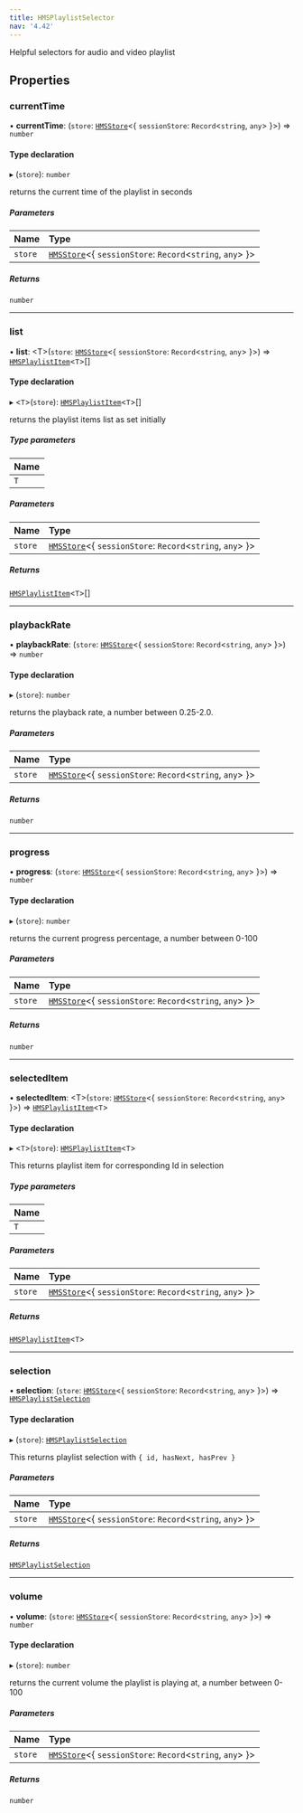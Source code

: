```yaml
---
title: HMSPlaylistSelector
nav: '4.42'
---
```


Helpful selectors for audio and video playlist

## Properties

### currentTime

• **currentTime**: (`store`: [`HMSStore`](/api-reference/javascript/v2/interfaces/HMSStore)<{ `sessionStore`: `Record`<`string`, `any`\> }\>) => `number`

#### Type declaration

▸ (`store`): `number`

returns the current time of the playlist in seconds

##### Parameters

| Name    | Type                                                                                                            |
| :------ | :-------------------------------------------------------------------------------------------------------------- |
| `store` | [`HMSStore`](/api-reference/javascript/v2/interfaces/HMSStore)<{ `sessionStore`: `Record`<`string`, `any`\> }\> |

##### Returns

`number`

---

### list

• **list**: <T\>(`store`: [`HMSStore`](/api-reference/javascript/v2/interfaces/HMSStore)<{ `sessionStore`: `Record`<`string`, `any`\> }\>) => [`HMSPlaylistItem`](/api-reference/javascript/v2/interfaces/HMSPlaylistItem)<`T`\>[]

#### Type declaration

▸ <`T`\>(`store`): [`HMSPlaylistItem`](/api-reference/javascript/v2/interfaces/HMSPlaylistItem)<`T`\>[]

returns the playlist items list as set initially

##### Type parameters

| Name |
| :--- |
| `T`  |

##### Parameters

| Name    | Type                                                                                                            |
| :------ | :-------------------------------------------------------------------------------------------------------------- |
| `store` | [`HMSStore`](/api-reference/javascript/v2/interfaces/HMSStore)<{ `sessionStore`: `Record`<`string`, `any`\> }\> |

##### Returns

[`HMSPlaylistItem`](/api-reference/javascript/v2/interfaces/HMSPlaylistItem)<`T`\>[]

---

### playbackRate

• **playbackRate**: (`store`: [`HMSStore`](/api-reference/javascript/v2/interfaces/HMSStore)<{ `sessionStore`: `Record`<`string`, `any`\> }\>) => `number`

#### Type declaration

▸ (`store`): `number`

returns the playback rate, a number between 0.25-2.0.

##### Parameters

| Name    | Type                                                                                                            |
| :------ | :-------------------------------------------------------------------------------------------------------------- |
| `store` | [`HMSStore`](/api-reference/javascript/v2/interfaces/HMSStore)<{ `sessionStore`: `Record`<`string`, `any`\> }\> |

##### Returns

`number`

---

### progress

• **progress**: (`store`: [`HMSStore`](/api-reference/javascript/v2/interfaces/HMSStore)<{ `sessionStore`: `Record`<`string`, `any`\> }\>) => `number`

#### Type declaration

▸ (`store`): `number`

returns the current progress percentage, a number between 0-100

##### Parameters

| Name    | Type                                                                                                            |
| :------ | :-------------------------------------------------------------------------------------------------------------- |
| `store` | [`HMSStore`](/api-reference/javascript/v2/interfaces/HMSStore)<{ `sessionStore`: `Record`<`string`, `any`\> }\> |

##### Returns

`number`

---

### selectedItem

• **selectedItem**: <T\>(`store`: [`HMSStore`](/api-reference/javascript/v2/interfaces/HMSStore)<{ `sessionStore`: `Record`<`string`, `any`\> }\>) => [`HMSPlaylistItem`](/api-reference/javascript/v2/interfaces/HMSPlaylistItem)<`T`\>

#### Type declaration

▸ <`T`\>(`store`): [`HMSPlaylistItem`](/api-reference/javascript/v2/interfaces/HMSPlaylistItem)<`T`\>

This returns playlist item for corresponding Id in selection

##### Type parameters

| Name |
| :--- |
| `T`  |

##### Parameters

| Name    | Type                                                                                                            |
| :------ | :-------------------------------------------------------------------------------------------------------------- |
| `store` | [`HMSStore`](/api-reference/javascript/v2/interfaces/HMSStore)<{ `sessionStore`: `Record`<`string`, `any`\> }\> |

##### Returns

[`HMSPlaylistItem`](/api-reference/javascript/v2/interfaces/HMSPlaylistItem)<`T`\>

---

### selection

• **selection**: (`store`: [`HMSStore`](/api-reference/javascript/v2/interfaces/HMSStore)<{ `sessionStore`: `Record`<`string`, `any`\> }\>) => [`HMSPlaylistSelection`](/api-reference/javascript/v2/interfaces/HMSPlaylistSelection)

#### Type declaration

▸ (`store`): [`HMSPlaylistSelection`](/api-reference/javascript/v2/interfaces/HMSPlaylistSelection)

This returns playlist selection with `{ id, hasNext, hasPrev }`

##### Parameters

| Name    | Type                                                                                                            |
| :------ | :-------------------------------------------------------------------------------------------------------------- |
| `store` | [`HMSStore`](/api-reference/javascript/v2/interfaces/HMSStore)<{ `sessionStore`: `Record`<`string`, `any`\> }\> |

##### Returns

[`HMSPlaylistSelection`](/api-reference/javascript/v2/interfaces/HMSPlaylistSelection)

---

### volume

• **volume**: (`store`: [`HMSStore`](/api-reference/javascript/v2/interfaces/HMSStore)<{ `sessionStore`: `Record`<`string`, `any`\> }\>) => `number`

#### Type declaration

▸ (`store`): `number`

returns the current volume the playlist is playing at, a number between 0-100

##### Parameters

| Name    | Type                                                                                                            |
| :------ | :-------------------------------------------------------------------------------------------------------------- |
| `store` | [`HMSStore`](/api-reference/javascript/v2/interfaces/HMSStore)<{ `sessionStore`: `Record`<`string`, `any`\> }\> |

##### Returns

`number`
